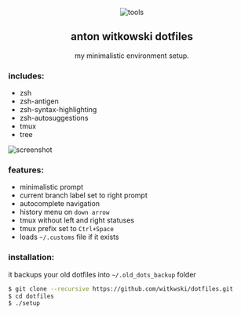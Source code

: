 <p align="center">
  <img src="http://i.imgur.com/JRNn79m.png" alt="tools">
</p>

<h2 align="center">
  <b>anton witkowski dotfiles</b>
</h2>

<p align="center">
  my minimalistic environment setup.
</p>


### includes:
- zsh
- zsh-antigen
- zsh-syntax-highlighting
- zsh-autosuggestions
- tmux
- tree


![screenshot](http://i.imgur.com/6VL5IlK.jpg)


### features:
- minimalistic prompt
- current branch label set to right prompt
- autocomplete navigation
- history menu on `down arrow`
- tmux without left and right statuses
- tmux prefix set to `Ctrl+Space`
- loads `~/.customs` file if it exists


### installation:

it backups your old dotfiles into `~/.old_dots_backup` folder

```sh
$ git clone --recursive https://github.com/witkwski/dotfiles.git
$ cd dotfiles
$ ./setup

```
